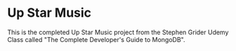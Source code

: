 # Up Star Music
This is the completed Up Star Music project from the Stephen Grider Udemy Class called "The Complete Developer's Guide to MongoDB".



